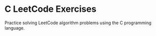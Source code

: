 # C LeetCode Exercises

Practice solving LeetCode algorithm problems using the C programming language.
